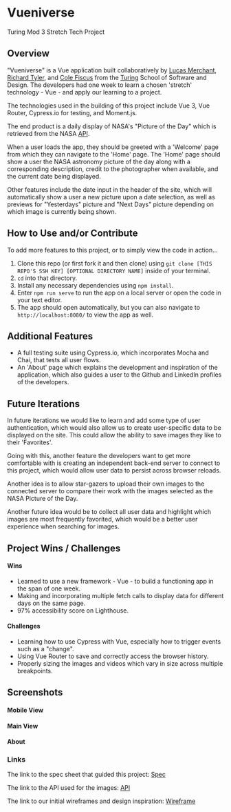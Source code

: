 # Vueniverse
Turing Mod 3 Stretch Tech Project

## Overview

"Vueniverse" is a Vue application built collaboratively by [Lucas Merchant](https://github.com/lbmerchant93), [Richard Tyler](https://github.com/richardltyler/), and [Cole Fiscus](https://github.com/colefiscus) from the [Turing](turing.io) School of Software and Design. The developers had one week to learn a chosen 'stretch' technology - Vue - and apply our learning to a project.

The technologies used in the building of this project include Vue 3, Vue Router, Cypress.io for testing, and Moment.js.

The end product is a daily display of NASA's "Picture of the Day" which is retrieved from the NASA [API](https://api.nasa.gov/index.html).

When a user loads the app, they should be greeted with a 'Welcome' page from which they can navigate to the 'Home' page. The 'Home' page should show a user the NASA astronomy picture of the day along with a corresponding description, credit to the photographer when available, and the current date being displayed.

Other features include the date input in the header of the site, which will automatically show a user a new picture upon a date selection, as well as previews for "Yesterdays" picture and "Next Days" picture depending on which image is currently being shown.

## How to Use and/or Contribute

To add more features to this project, or to simply view the code in action...

1. Clone this repo (or first fork it and then clone) using `git clone [THIS REPO'S SSH KEY] [OPTIONAL DIRECTORY NAME]` inside of your terminal.  
2. `cd` into that directory.  
3. Install any necessary dependencies using `npm install`.
4. Enter `npm run serve` to run the app on a local server or open the code in your text editor.  
5. The app should open automatically, but you can also navigate to `http://localhost:8080/` to view the app as well.

## Additional Features

- A full testing suite using Cypress.io, which incorporates Mocha and Chai, that tests all user flows.
- An 'About' page which explains the development and inspiration of the application, which also guides a user to the Github and LinkedIn profiles of the developers.
   
## Future Iterations

In future iterations we would like to learn and add some type of user authentication, which would also allow us to create user-specific data to be displayed on the site. This could allow the ability to save images they like to their 'Favorites'.

Going with this, another feature the developers want to get more comfortable with is creating an independent back-end server to connect to this project, which would allow user data to persist across browser reloads.

Another idea is to allow star-gazers to upload their own images to the connected server to compare their work with the images selected as the NASA Picture of the Day.

Another future idea would be to collect all user data and highlight which images are most frequently favorited, which would be a better user experience when searching for images.

## Project Wins / Challenges

#### Wins

- Learned to use a new framework - Vue - to build a functioning app in the span of one week.
- Making and incorporating multiple fetch calls to display data for different days on the same page.
- 97% accessibility score on Lighthouse.

#### Challenges

- Learning how to use Cypress with Vue, especially how to trigger events such as a "change".
- Using Vue Router to save and correctly access the browser history.
- Properly sizing the images and videos which vary in size across multiple breakpoints.

## Screenshots
#### Mobile View

#### Main View

#### About

### Links
The link to the spec sheet that guided this project: [Spec](https://frontend.turing.io/projects/module-3/stretch.html)

The link to the API used for the images: [API](https://api.nasa.gov/index.html)

The link to our initial wireframes and design inspiration: [Wireframe](https://miro.com/app/board/o9J_lSjcR6o=/)
